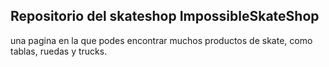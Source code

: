 ## Repositorio del skateshop ImpossibleSkateShop

una pagina en la que podes encontrar muchos productos de skate, como tablas, ruedas y trucks.

